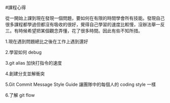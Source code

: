 #課程心得

從一開始上課到現在發現一個問題，要如何在有限的時間學會所有技能。發現自己很多課程都學過但都沒有吸收的很好，覺得自己學習的速度比較慢，沒辦法舉一反三。有時候希望把某個觀念弄懂，花了很多時間。因此有些不知所措。

1.現在遇到問題總比之後在工作上遇到還好

2.學習如何 debug

3.git alias 加快打指令的速度

4.創建分支並解衝突

5.Git Commit Message Style Guide 讓團隊中的每個人的 coding style 一樣

6.了解 git flow
